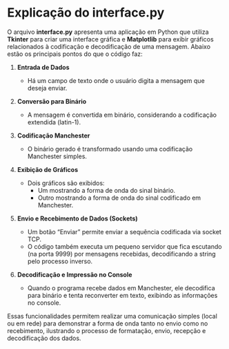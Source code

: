 # Explicação do interface.py

O arquivo **interface.py** apresenta uma aplicação em Python que utiliza **Tkinter** para criar uma interface gráfica e **Matplotlib** para exibir gráficos relacionados à codificação e decodificação de uma mensagem. Abaixo estão os principais pontos do que o código faz:

1. **Entrada de Dados**  
   - Há um campo de texto onde o usuário digita a mensagem que deseja enviar.

2. **Conversão para Binário**  
   - A mensagem é convertida em binário, considerando a codificação extendida (latin-1).

3. **Codificação Manchester**  
   - O binário gerado é transformado usando uma codificação Manchester simples.

4. **Exibição de Gráficos**  
   - Dois gráficos são exibidos:  
     - Um mostrando a forma de onda do sinal binário.  
     - Outro mostrando a forma de onda do sinal codificado em Manchester.

5. **Envio e Recebimento de Dados (Sockets)**  
   - Um botão “Enviar” permite enviar a sequência codificada via socket TCP.  
   - O código também executa um pequeno servidor que fica escutando (na porta 9999) por mensagens recebidas, decodificando a string pelo processo inverso.

6. **Decodificação e Impressão no Console**  
   - Quando o programa recebe dados em Manchester, ele decodifica para binário e tenta reconverter em texto, exibindo as informações no console.

Essas funcionalidades permitem realizar uma comunicação simples (local ou em rede) para demonstrar a forma de onda tanto no envio como no recebimento, ilustrando o processo de formatação, envio, recepção e decodificação dos dados.
